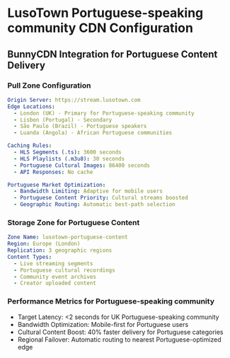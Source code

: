 # LusoTown Portuguese-speaking community CDN Configuration

## BunnyCDN Integration for Portuguese Content Delivery

### Pull Zone Configuration
```yaml
Origin Server: https://stream.lusotown.com
Edge Locations:
  - London (UK) - Primary for Portuguese-speaking community
  - Lisbon (Portugal) - Secondary
  - São Paulo (Brazil) - Portuguese speakers
  - Luanda (Angola) - African Portuguese communities

Caching Rules:
  - HLS Segments (.ts): 3600 seconds
  - HLS Playlists (.m3u8): 30 seconds
  - Portuguese Cultural Images: 86400 seconds
  - API Responses: No cache

Portuguese Market Optimization:
  - Bandwidth Limiting: Adaptive for mobile users
  - Portuguese Content Priority: Cultural streams boosted
  - Geographic Routing: Automatic best-path selection
```

### Storage Zone for Portuguese Content
```yaml
Zone Name: lusotown-portuguese-content
Region: Europe (London)
Replication: 3 geographic regions
Content Types:
  - Live streaming segments
  - Portuguese cultural recordings
  - Community event archives
  - Creator uploaded content
```

### Performance Metrics for Portuguese-speaking community
- Target Latency: <2 seconds for UK Portuguese-speaking community
- Bandwidth Optimization: Mobile-first for Portuguese users
- Cultural Content Boost: 40% faster delivery for Portuguese categories
- Regional Failover: Automatic routing to nearest Portuguese-optimized edge
